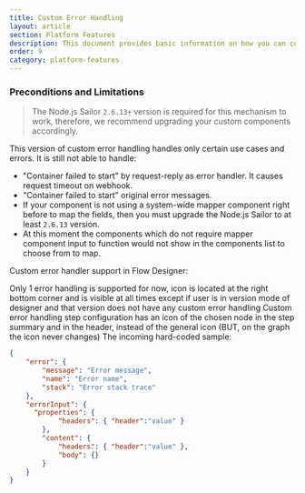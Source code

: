 ```yaml
---
title: Custom Error Handling
layout: article
section: Platform Features
description: This document provides basic information on how you can configure and use the custom error handling in your integration flows.
order: 9
category: platform-features
---
```






### Preconditions and Limitations

> The Node.js Sailor `2.6.13+` version is required for this mechanism to work, therefore,
> we recommend upgrading your custom components accordingly.

This version of custom error handling handles only certain use cases and errors.
It is still not able to handle:

*   "Container failed to start" by request-reply as error handler. It causes request timeout on webhook.
*   "Container failed to start" original error messages.
*   If your component is not using a system-wide mapper component right before to map the fields, then you must upgrade the Node.js Sailor to at least `2.6.13` version.
*   At this moment the components which do not require mapper component input to function would not show in the components list to choose from to map.

Custom error handler support in Flow Designer:

Only 1 error handling is supported for now, icon is located at the right bottom corner and is visible at all times except if user is in version mode of designer and that version does not have any custom error handling
Custom error handling step configuration has an icon of the chosen node in the step summary and in the header, instead of the general icon (BUT, on the graph the icon never changes)
The incoming hard-coded sample:

```json
{
    "error": {
        "message": "Error message",
        "name": "Error name",
        "stack": "Error stack trace"
    },
    "errorInput": {
      "properties": {
            "headers": { "header":"value" }
        },
        "content": {
            "headers": { "header":"value" },
            "body": {}
        }
    }
}
```
